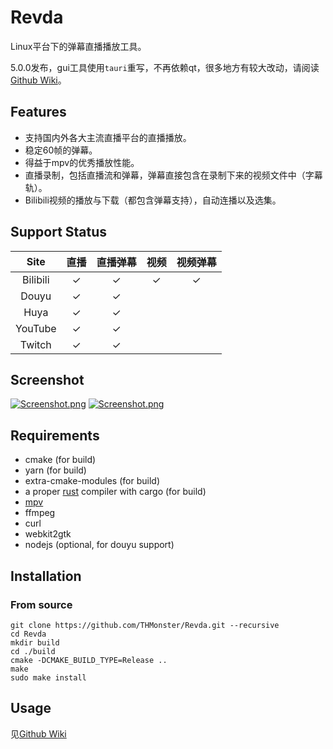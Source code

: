 # Revda
Linux平台下的弹幕直播播放工具。

5.0.0发布，gui工具使用`tauri`重写，不再依赖qt，很多地方有较大改动，请阅读[Github Wiki](https://github.com/THMonster/Revda/wiki)。

## Features
* 支持国内外各大主流直播平台的直播播放。
* 稳定60帧的弹幕。
* 得益于mpv的优秀播放性能。
* 直播录制，包括直播流和弹幕，弹幕直接包含在录制下来的视频文件中（字幕轨）。
* Bilibili视频的播放与下载（都包含弹幕支持），自动连播以及选集。

## Support Status

|    Site    |   直播   |    直播弹幕    |   视频   |  视频弹幕   |
|:----------:|:----------:|:----------:|:----------:|:----------:|
| Bilibili | ✓ | ✓ | ✓ | ✓ |
| Douyu | ✓ | ✓ | |  |
| Huya | ✓ | ✓ | | |
| YouTube | ✓ | ✓ | | |
| Twitch | ✓ | ✓ | | |

## Screenshot
[![Screenshot.png](https://raw.githubusercontent.com/THMonster/Revda/master/pictures/s1.png)](https://raw.githubusercontent.com/THMonster/Revda/master/pictures/s1.png)
[![Screenshot.png](https://raw.githubusercontent.com/THMonster/Revda/master/pictures/s2.png)](https://raw.githubusercontent.com/THMonster/Revda/master/pictures/s2.png)

## Requirements
* cmake (for build)
* yarn (for build)
* extra-cmake-modules (for build)
* a proper [rust](https://kaisery.github.io/trpl-zh-cn/ch01-01-installation.html) compiler with cargo (for build)
* [mpv](https://github.com/mpv-player/mpv)
* ffmpeg
* curl
* webkit2gtk
* nodejs (optional, for douyu support)

## Installation

### From source
```
git clone https://github.com/THMonster/Revda.git --recursive
cd Revda
mkdir build
cd ./build
cmake -DCMAKE_BUILD_TYPE=Release ..
make
sudo make install
```

## Usage
见[Github Wiki](https://github.com/THMonster/Revda/wiki)
